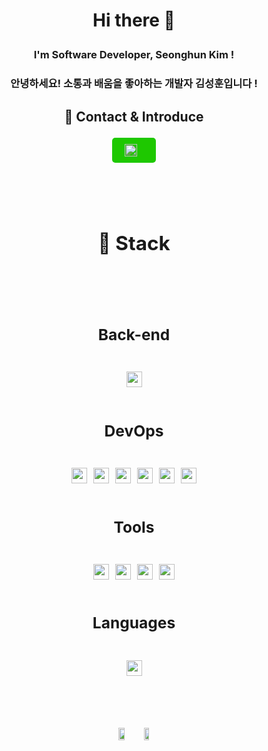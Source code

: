 ## <h1 align="center"> Hi there 👋 </p>

<h3 align="center"> I'm Software Developer, Seonghun Kim ! </h3>

<h3 align="center">  안녕하세요! 소통과 배움을 좋아하는 개발자 김성훈입니다 !</h3>
<h2 align="center"> 📌 Contact & Introduce </p>

<div style="display: flex; flex-direction: column; align-items: center; gap: 20px;">

  <!-- 네이버 이메일 -->
  <div style="background-color: #1EC800; padding: 10px 20px; border-radius: 5px; color: white; font-weight: bold; display: flex; align-items: center;">
  <img src="https://img.shields.io/badge/-sdzx0719@naver.com-03C75A?style=flat&logo=Naver&logoColor=white&labelColor=03C75A" alt="Naver icon" style="height: 20px; margin-right: 10px;" />

  <!-- Surfit 링크 -->

</div>
<br>


<h2> 🎨 Stack <br> </p>


<h3> Back-end </h3>
<div style="display: flex; gap: 10px;">
    <img src="https://img.shields.io/badge/SpringBoot-6DB33F?style=flat&logo=SpringBoot&logoColor=white" style="height: 25px;">
</div>

<h3> DevOps </h3>
<div style="display: flex; flex-wrap: wrap; gap: 10px;">
    <img src="https://img.shields.io/badge/Redis-DC382D?style=flat&logo=Redis&logoColor=white" style="height: 25px;"/>
    <img src="https://img.shields.io/badge/Jenkins-D24939?style=flat&logo=Jenkins&logoColor=white" style="height: 25px;"/>
    <img src="https://img.shields.io/badge/Nginx-009639?style=flat&logo=Nginx&logoColor=white" style="height: 25px;"/>
    <img src="https://img.shields.io/badge/MySQL-4479A1?style=flat&logo=MySQL&logoColor=white" style="height: 25px;"/>
    <img src="https://img.shields.io/badge/Docker-2496ED?style=flat&logo=Docker&logoColor=white" style="height: 25px;"/>
    <img src="https://img.shields.io/badge/Amazon AWS-232F3E?style=flat&logo=Amazon%20AWS&logoColor=white" style="height: 25px;"/>
</div>

<h3> Tools </h3>
<div style="display: flex; flex-wrap: wrap; gap: 10px;">
    <img src="https://img.shields.io/badge/Git-F05032?style=flat&logo=Git&logoColor=white" style="height: 25px;"/>
    <img src="https://img.shields.io/badge/IntelliJ IDEA-000000?style=flat&logo=IntelliJ%20IDEA&logoColor=white" style="height: 25px;"/>
    <img src="https://img.shields.io/badge/GitHub-181717?style=flat&logo=GitHub&logoColor=white" style="height: 25px;"/>
    <img src="https://img.shields.io/badge/Notion-000000?style=flat&logo=Notion&logoColor=white" style="height: 25px;"/>
</div>

<h3> Languages </h3>
<div style="display: flex; gap: 10px;">
    <img src="https://img.shields.io/badge/Java-007396?style=flat&logo=OpenJDK&logoColor=white" style="height: 25px;"/>
</div>



---


<div align="center">
  <div style="display: flex; gap: 20px; align-items: center;">
    <!-- GitHub Stats -->
    <img src="https://github-readme-stats.vercel.app/api?username=Teddysir&show_icons=true&bg_color=000000&title_color=ff69b4&text_color=ffffff&icon_color=ff69b4&border_color=ff69b4" style="width: 50%;" />
    <img src="http://mazassumnida.wtf/api/v2/generate_badge?boj=sdzx0719" style="width: 40%;" />

  </div>
</div>




